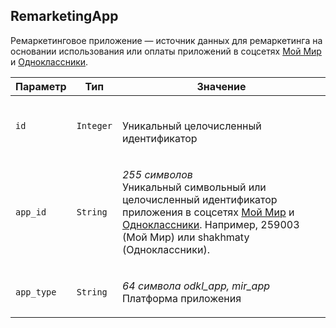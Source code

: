 
## RemarketingApp

Ремаркетинговое приложение — источник данных для ремаркетинга на
основании использования или оплаты приложений в соцсетях
[Мой Мир](http://my.mail.ru) и [Одноклассники](http://odnoklassniki.ru/).

<table>
    <thead>
        <tr><th>Параметр</th><th>Тип</th><th>Значение</th></tr>
    </thead>
    <tbody>
        <tr>
            <td><code>id</code></td>
            <td><code>Integer</code></td>
            <td><p><br />Уникальный целочисленный идентификатор</p></td>
        </tr><tr>
            <td><code>app_id</code></td>
            <td><code>String</code></td>
            <td><p><em>255 символов</em> <br />Уникальный символьный или целочисленный идентификатор
приложения в соцсетях <a href="http://my.mail.ru">Мой Мир</a> и
<a href="http://odnoklassniki.ru/">Одноклассники</a>. Например, 259003 (Мой Мир)
или shakhmaty (Одноклассники).</p></td>
        </tr><tr>
            <td><code>app_type</code></td>
            <td><code>String</code></td>
            <td><p><em>64 символа</em> <em>odkl_app, mir_app</em><br />Платформа приложения</p></td>
        </tr>
    </tbody>
</table>